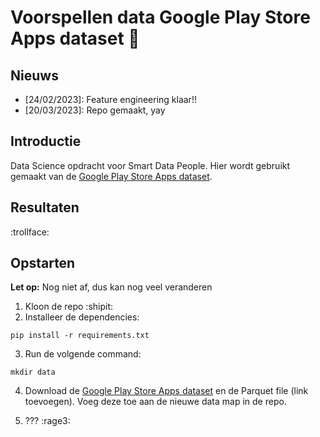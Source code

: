 # Voorspellen data Google Play Store Apps dataset :construction_worker:

## Nieuws
- [24/02/2023]: Feature engineering klaar!!
- [20/03/2023]: Repo gemaakt, yay

## Introductie
Data Science opdracht voor Smart Data People. Hier wordt gebruikt gemaakt van de [Google Play Store Apps dataset](https://www.kaggle.com/datasets/gauthamp10/google-playstore-apps/code). 

## Resultaten

:trollface:

## Opstarten

**Let op:** Nog niet af, dus kan nog veel veranderen

1. Kloon de repo :shipit:
2. Installeer de dependencies:
```
pip install -r requirements.txt
```
3. Run de volgende command:
```
mkdir data
```
4. Download de [Google Play Store Apps dataset](https://www.kaggle.com/datasets/gauthamp10/google-playstore-apps) en de Parquet file (link toevoegen). Voeg deze toe aan de nieuwe data map in de repo.

5. ??? :rage3: